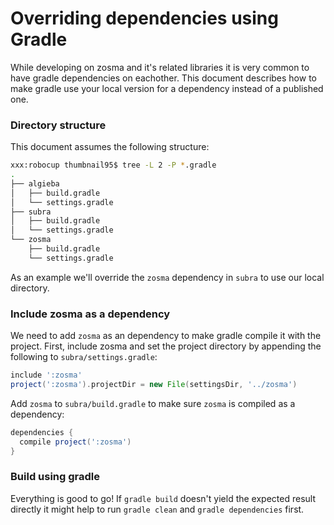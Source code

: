 # Overriding dependencies using Gradle

While developing on zosma and it's related libraries it is very common to have gradle dependencies on eachother. This document describes how to make gradle use your local version for a dependency instead of a published one.

### Directory structure

This document assumes the following structure:

```bash
xxx:robocup thumbnail95$ tree -L 2 -P *.gradle
.
├── algieba
│   ├── build.gradle
│   └── settings.gradle
├── subra
│   ├── build.gradle
│   └── settings.gradle
└── zosma
    ├── build.gradle
    └── settings.gradle
```

As an example we'll override the `zosma` dependency in `subra` to use our local directory.

### Include zosma as a dependency

We need to add `zosma` as an dependency to make gradle compile it with the project. First, include zosma and set the project directory by appending the following to `subra/settings.gradle`:

```groovy
include ':zosma'
project(':zosma').projectDir = new File(settingsDir, '../zosma')
```

Add `zosma`  to `subra/build.gradle` to make sure `zosma` is compiled as a dependency:

```groovy
dependencies {
  compile project(':zosma')
}
```

### Build using gradle

Everything is good to go! If `gradle build` doesn't yield the expected result directly it might help to run `gradle clean` and `gradle dependencies` first.